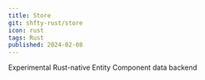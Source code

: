 ```yaml
---
title: Store
git: shfty-rust/store
icon: rust
tags: Rust
published: 2024-02-08
---
```


Experimental Rust-native Entity Component data backend

